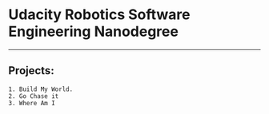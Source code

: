 # Udacity Robotics Software Engineering Nanodegree

---
## Projects:
    1. Build My World.
    2. Go Chase it
    3. Where Am I
